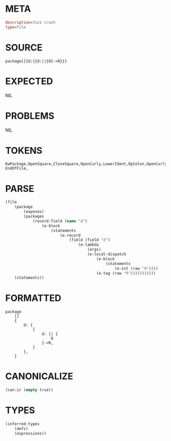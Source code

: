 # META
~~~ini
description=fuzz crash
type=file
~~~
# SOURCE
~~~roc
package[]{d:{{d:||{0}->R}}}
~~~
# EXPECTED
NIL
# PROBLEMS
NIL
# TOKENS
~~~zig
KwPackage,OpenSquare,CloseSquare,OpenCurly,LowerIdent,OpColon,OpenCurly,OpenCurly,LowerIdent,OpColon,OpBar,OpBar,OpenCurly,Int,CloseCurly,OpArrow,UpperIdent,CloseCurly,CloseCurly,CloseCurly,
EndOfFile,
~~~
# PARSE
~~~clojure
(file
	(package
		(exposes)
		(packages
			(record-field (name "d")
				(e-block
					(statements
						(e-record
							(field (field "d")
								(e-lambda
									(args)
									(e-local-dispatch
										(e-block
											(statements
												(e-int (raw "0"))))
										(e-tag (raw "R")))))))))))
	(statements))
~~~
# FORMATTED
~~~roc
package
	[]
	{
		d: {
			{
				d: || {
					0
				}->R,
			}
		},
	}
~~~
# CANONICALIZE
~~~clojure
(can-ir (empty true))
~~~
# TYPES
~~~clojure
(inferred-types
	(defs)
	(expressions))
~~~
